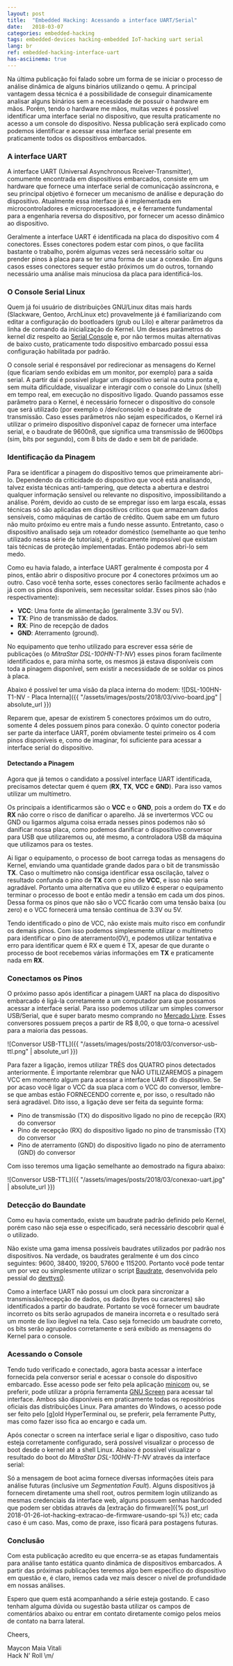 ```yaml
---
layout: post
title:  "Embedded Hacking: Acessando a interface UART/Serial"
date:   2018-03-07
categories: embedded-hacking
tags: embedded-devices hacking-embedded IoT-hacking uart serial
lang: br
ref: embedded-hacking-interface-uart
has-asciinema: true
---
```



Na última publicação foi falado sobre um forma de se iniciar o processo de análise dinâmica de alguns binários utilizando o qemu. A principal vantagem dessa técnica é a possibilidade de conseguir dinamicamente analisar alguns binários sem a necessidade de possuir o hardware em mãos. Porém, tendo o hardware me mãos, muitas vezes é possível identificar uma interface serial no dispositivo, que resulta praticamente no acesso a um console do dispositivo. Nessa publicação será explicado como podemos identificar e acessar essa interface serial presente em praticamente todos os dispositivos embarcados.

### A interface UART

A interface UART (Universal Asynchronous Rceiver-Transmitter), comumente encontrada em dispositivos embarcados, consiste em um hardware que fornece uma interface serial de comunicação assíncrona, e seu principal objetivo é fornecer um mecanismo de análise e depuração do dispositivo. Atualmente essa interface já é implementada em microcontroladores e microprocessadores, e é ferramente fundamental para a engenharia reversa do dispositivo, por fornecer um acesso dinâmico ao dispositivo.

Geralmente a interface UART é identificada na placa do dispositivo com 4 conectores. Esses conectores podem estar com pinos, o que facilita bastante o trabalho, porém algumas vezes será necessário soltar ou prender pinos à placa para se ter uma forma de usar a conexão. Em alguns casos esses conectores sequer estão próximos um do outros, tornando necessário uma análise mais minuciosa da placa para identificá-los. 

### O Console Serial Linux

Quem já foi usuário de distribuições GNU/Linux ditas mais hards (Slackware, Gentoo, ArchLinux etc) provavelmente já é familiarizando com editar a configuração do bootloaders (grub ou Lilo) e alterar parâmetros da linha de comando da inicialização do Kernel. Um desses parâmetros do kernel diz respeito ao [Serial Console](https://www.kernel.org/doc/html/v4.12/admin-guide/serial-console.html) e, por não termos muitas alternativas de baixo custo, praticamente todo dispositivo embarcado possui essa configuração habilitada por padrão.

O console serial é responsável por redirecionar as mensagens do Kernel (que ficariam sendo exibidas em um monitor, por exemplo) para a saída serial. A partir daí é possível plugar um dispositivo serial na outra ponta e, sem muita dificuldade, visualizar e interagir com o console do Linux (shell) em tempo real, em execução no dispositivo ligado. Quando passamos esse parâmetro para o Kernel, é necessário fornecer o dispositivo do console que será utilizado (por exemplo o /dev/console) e o baudrate de transmissão. Caso esses parâmetros não sejam especificados, o Kernel irá utilizar o primeiro dispositivo disponível capaz de fornecer uma interface serial, e o baudrate de 9600n8, que significa uma transmissão de 9600bps (sim, bits por segundo), com 8 bits de dado e sem bit de paridade.

### Identificação da Pinagem

Para se identificar a pinagem do dispositivo temos que primeiramente abri-lo. Dependendo da criticidade do dispositivo que você está analisando, talvez exista técnicas anti-tampering, que detecta a abertura e destroi qualquer informação sensível ou relevante no dispositivo, impossibilitando a análise. Porém, devido ao custo de se empregar isso em larga escala, essas técnicas só são aplicadas em dispositivos críticos que armazenam dados sensíveis, como máquinas de cartão de crédito. Quem sabe em um futuro não muito próximo eu entre mais a fundo nesse assunto. Entretanto, caso o dispositivo analisado seja um roteador doméstico (semelhante ao que tenho utilizado nessa série de tutoriais), é praticamente impossível que existam tais técnicas de proteção implementadas. Então podemos abri-lo sem medo. 

Como eu havia falado, a interface UART geralmente é composta por 4 pinos, então abrir o dispositivo procure por 4 conectores próximos um ao outro. Caso você tenha sorte, esses conectores serão facilmente achados e já com os pinos disponíveis, sem necessitar soldar. Esses pinos são (não respectivamente):

- **VCC**: Uma fonte de alimentação (geralmente 3.3V ou 5V).
- **TX**: Pino de transmissão de dados.
- **RX**: Pino de recepção de dados
- **GND**: Aterramento (ground).

No equipamento que tenho utilizado para escrever essa série de publicações (o _MitraStar DSL-100HN-T1-NV_) esses pinos foram facilmente identificados e, para minha sorte, os mesmos já estava disponíveis com toda a pinagem disponível, sem existir a necessidade de se soldar os pinos à placa.

Abaixo é possível ter uma visão da placa interna do modem:
![DSL-100HN-T1-NV - Placa Interna]({{ "/assets/images/posts/2018/03/vivo-board.jpg" | absolute_url }})

Reparem que, apesar de existirem 5 conectores próximos um do outro, somente 4 deles possuem pinos para conexão. O quinto conector poderia ser parte da interface UART, porém obviamente testei primeiro os 4 com pinos disponíveis e, como de imaginar, foi suficiente para acessar a interface serial do dispositivo.


#### Detectando a Pinagem

Agora que já temos o candidato a possível interface UART identificada, precisamos detectar quem é quem (**RX**, **TX**, **VCC** e **GND**). Para isso vamos utilizar um multímetro.

Os principais a identificarmos são o **VCC** e o **GND**, pois a ordem do **TX** e do **RX** não corre o risco de danificar o aparelho. Já se invertermos VCC ou GND ou ligarmos alguma coisa errada nesses pinos podemos não só danificar nossa placa, como podemos danificar o dispositivo conversor para USB que utilizaremos ou, até mesmo, a controladora USB da máquina que utilizamos para os testes.


Ai ligar o equipamento, o processo de boot carrega todas as mensagens do Kernel, enviando uma quantidade grande dados para o bit de transmissão **TX**. Caso o multímetro não consiga identificar essa oscilação, talvez o resultado confunda o pino de **TX** com o pino de **VCC**, e isso não seria agradável. Portanto uma alternativa que eu utilizo é esperar o equipamento terminar o processo de boot e então medir a tensão em cada um dos pinos. Dessa forma os pinos que não são o VCC ficarão com uma tensão baixa (ou zero) e o VCC fornecerá uma tensão contínua de 3.3V ou 5V.

Tendo identificado o pino de VCC, não existe mais muito risco em confundir os demais pinos. Com isso podemos simplesmente utilizar o multímetro para identificar o pino de aterramento(0V), e podemos utilizar tentativa e erro para identificar quem é RX e quem é TX, apesar de que durante o processo de boot recebemos várias informações em **TX** e praticamente nada em **RX**.

### Conectamos os Pinos

O próximo passo após identificar a pinagem UART na placa do dispositivo embarcado é ligá-la corretamente a um computador para que possamos acessar a interface serial. Para isso podemos utilizar um simples conversor USB/Serial, que é super barato mesmo comprando no [Mercado Livre](https://eletronicos.mercadolivre.com.br/pecas-componentes-eletricos/conversor-usb-serial-ttl). Esses conversores possuem preços a partir de R$ 8,00, o que torna-o acessível para a maioria das pessoas.

![Conversor USB-TTL]({{ "/assets/images/posts/2018/03/conversor-usb-ttl.png" | absolute_url }})

Para fazer a ligação, iremos utilizar TRÊS dos QUATRO pinos detectados anteriormente. É importante relembrar que NÃO UTILIZAREMOS a pinagem VCC em momento algum para acessar a interface UART do dispositivo. Se por acaso você ligar o VCC da sua placa com o VCC do conversor, lembre-se que ambas estão FORNECENDO corrente e, por isso, o resultado não será agradável. Dito isso, a ligação deve ser feita da seguinte forma:

- Pino de transmissão (TX) do dispositivo ligado no pino de recepção (RX) do conversor
- Pino de recepção (RX) do dispositivo ligado no pino de transmissão (TX) do conversor
- Pino de aterramento (GND) do dispositivo ligado no pino de aterramento (GND) do conversor

Com isso teremos uma ligação semelhante ao demostrado na figura abaixo:

![Conversor USB-TTL]({{ "/assets/images/posts/2018/03/conexao-uart.jpg" | absolute_url }})

### Detecção do Baundate

Como eu havia comentado, existe um baudrate padrão definido pelo Kernel, porém caso não seja esse o especificado, será necessário descobrir qual é o utilizado.

Não existe uma gama imensa possíveis baudrates utilizados por padrão nos dispositivos. Na verdade, os baudrates geralmente é um dos cinco seguintes: 9600, 38400, 19200, 57600 e 115200. Portanto você pode tentar um por vez ou simplesmente utilizar o script [Baudrate](https://github.com/devttys0/baudrate/), desenvolvida pelo pessial do [devttys0](http://www.devttys0.com/).

Como a interface UART não possui um clock para sincronizar a transmissão/recepção de dados, os dados (bytes ou caracteres) são identificados a partir do baudrate. Portanto se você fornecer um baudrate incorreto os bits serão agrupados de maneira incorreta e o resultado será um monte de lixo ilegível na tela. Caso seja fornecido um baudrate correto, os bits serão agrupados corretamente e será exibido as mensagens do Kernel para o console.

### Acessando o Console

Tendo tudo verificado e conectado, agora basta acessar a interface fornecida pela conversor serial e acessar o console do dispositivo embarcado. Esse acesso pode ser feito pela aplicação [minicom](https://en.wikipedia.org/wiki/Minicom) ou, se preferir, pode utilizar a própria ferramenta [GNU Screen](https://www.gnu.org/software/screen/) para acessar tal interface. Ambos são disponíveis em praticamente todas os repositórios oficiais das distribuições Linux. Para amantes do Windows, o acesso pode ser feito pelo [g]old HyperTerminal ou, se preferir, pela ferramente Putty, mas como fazer isso fica ao encargo e cada um.

Após conectar o screen na interface serial e ligar o dispositivo, caso tudo esteja corretamente configurado, será possível visualizar o processo de boot desde o kernel até a shell Linux. Abaixo é possível visualizar o resultado do boot do _MitraStar DSL-100HN-T1-NV_ através da interface serial:


<asciinema-player src="/assets/cast/DSL-100HN-T1-NV-boot.json" preload="true" rows="25" cols="80" poster="npt:0:11"></asciinema-player>

Só a mensagem de boot acima fornece diversas informações úteis para análise futuras (inclusive um _Segmentation Fault_). Alguns dispositivos já fornecem diretamente uma shell root, outros permitem login utilizando as mesmas credenciais da interface web, alguns possuem senhas hardcoded que podem ser obtidas através da [extração do firmware]({% post_url 2018-01-26-iot-hacking-extracao-de-firmware-usando-spi %}) etc; cada caso é um caso. Mas, como de praxe, isso ficará para postagens futuras.

### Conclusão

Com esta publicação acredito eu que encerra-se as etapas fundamentais para análise tanto estática quanto dinâmica de dispositivos embarcados. A partir das próximas publicações teremos algo bem específico do dispositivo em questão e, é claro, iremos cada vez mais descer o nível de profundidade em nossas análises.

Espero que quem está acompanhando a série esteja gostando. E caso tenham alguma dúvida ou sugestão basta utilizar os campos de comentários abaixo ou entrar em contato diretamente comigo pelos meios de contato na barra lateral.

Cheers,

Maycon Maia Vitali<br/>
Hack N' Roll \m/